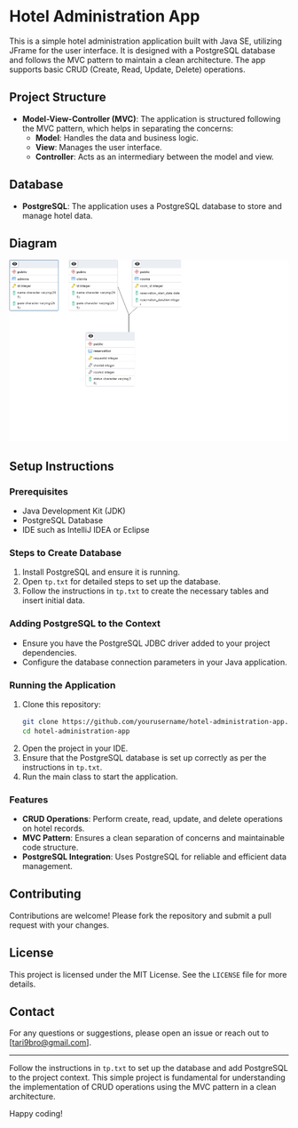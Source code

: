 # Hotel Administration App

This is a simple hotel administration application built with Java SE, utilizing JFrame for the user interface. It is designed with a PostgreSQL database and follows the MVC pattern to maintain a clean architecture. The app supports basic CRUD (Create, Read, Update, Delete) operations.

## Project Structure
- **Model-View-Controller (MVC)**: The application is structured following the MVC pattern, which helps in separating the concerns:
  - **Model**: Handles the data and business logic.
  - **View**: Manages the user interface.
  - **Controller**: Acts as an intermediary between the model and view.

## Database
- **PostgreSQL**: The application uses a PostgreSQL database to store and manage hotel data.

## Diagram
![Application Diagram](diagrame.png)

## Setup Instructions

### Prerequisites
- Java Development Kit (JDK)
- PostgreSQL Database
- IDE such as IntelliJ IDEA or Eclipse

### Steps to Create Database
1. Install PostgreSQL and ensure it is running.
2. Open `tp.txt` for detailed steps to set up the database.
3. Follow the instructions in `tp.txt` to create the necessary tables and insert initial data.

### Adding PostgreSQL to the Context
- Ensure you have the PostgreSQL JDBC driver added to your project dependencies.
- Configure the database connection parameters in your Java application.

### Running the Application
1. Clone this repository:
    ```bash
    git clone https://github.com/yourusername/hotel-administration-app.git
    cd hotel-administration-app
    ```
2. Open the project in your IDE.
3. Ensure that the PostgreSQL database is set up correctly as per the instructions in `tp.txt`.
4. Run the main class to start the application.

### Features
- **CRUD Operations**: Perform create, read, update, and delete operations on hotel records.
- **MVC Pattern**: Ensures a clean separation of concerns and maintainable code structure.
- **PostgreSQL Integration**: Uses PostgreSQL for reliable and efficient data management.

## Contributing
Contributions are welcome! Please fork the repository and submit a pull request with your changes.

## License
This project is licensed under the MIT License. See the `LICENSE` file for more details.

## Contact
For any questions or suggestions, please open an issue or reach out to [tari9bro@gmail.com].

---

Follow the instructions in `tp.txt` to set up the database and add PostgreSQL to the project context. This simple project is fundamental for understanding the implementation of CRUD operations using the MVC pattern in a clean architecture.

Happy coding!
